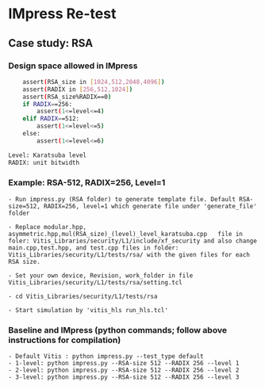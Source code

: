 # IMpress Re-test

## Case study: RSA


### Design space allowed in IMpress

```bash
    assert(RSA_size in [1024,512,2048,4096])
    assert(RADIX in [256,512,1024])
    assert(RSA_size%RADIX==0)
    if RADIX==256:
        assert(1<=level<=4)
    elif RADIX==512:
        assert(1<=level<=5)
    else:
        assert(1<=level<=6)
```

```bash
Level: Karatsuba level
RADIX: unit bitwidth
```

### Example: RSA-512, RADIX=256, Level=1

    - Run impress.py (RSA folder) to generate template file. Default RSA-size=512, RADIX=256, level=1 which generate file under 'generate_file' folder

    - Replace modular.hpp, asymmetric.hpp,mul(RSA_size)_(level)_level_karatsuba.cpp   file in foler: Vitis_Libraries/security/L1/include/xf_security and also change main.cpp,test.hpp, and test.cpp files in folder: Vitis_Libraries/security/L1/tests/rsa/ with the given files for each RSA size.

    - Set your own device, Revision, work_folder in file Vitis_Libraries/security/L1/tests/rsa/setting.tcl

    - cd Vitis_Libraries/security/L1/tests/rsa

    - Start simulation by 'vitis_hls run_hls.tcl'
    
### Baseline and IMpress (python commands; follow above instructions for compilation)

    - Default Vitis : python impress.py --test_type default
    - 1-level: python impress.py --RSA-size 512 --RADIX 256 --level 1
    - 2-level: python impress.py --RSA-size 512 --RADIX 256 --level 2
    - 3-level: python impress.py --RSA-size 512 --RADIX 256 --level 3
    
